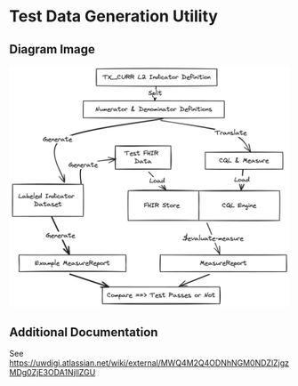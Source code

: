 # Test Data Generation Utility

## Diagram Image
![Overview](test_indicator_flow.png)

## Additional Documentation
See https://uwdigi.atlassian.net/wiki/external/MWQ4M2Q4ODNhNGM0NDZlZjgzMDg0ZjE3ODA1NjllZGU

